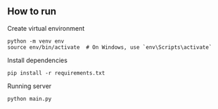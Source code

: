 ## How to run
Create virtual environment

    python -m venv env
    source env/bin/activate  # On Windows, use `env\Scripts\activate`

Install dependencies

    pip install -r requirements.txt

Running server

    python main.py
